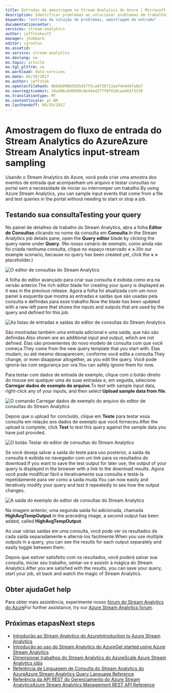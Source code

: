 ```yaml
---
title: Entradas de amostragem no Stream Analytics do Azure | Microsoft Docs
description: Identificar problemas ao solucionar problemas em trabalhos do Stream Analytics.
keywords: "entrada de solução de problemas, amostragem de entrada"
documentationcenter: 
services: stream-analytics
author: jeffstokes72
manager: jhubbard
editor: cgronlun
ms.assetid: 
ms.service: stream-analytics
ms.devlang: na
ms.topic: article
ms.tgt_pltfrm: na
ms.workload: data-services
ms.date: 04/20/2017
ms.author: jeffstok
ms.openlocfilehash: 0bb66090b5025d57f5ca8f30713aef4e444fa8e7
ms.sourcegitcommit: 18ad9bc049589c8e44ed277f8f43dcaa483f3339
ms.translationtype: MT
ms.contentlocale: pt-BR
ms.lasthandoff: 08/29/2017
---
```

# <a name="azure-stream-analytics-input-stream-sampling"></a><span data-ttu-id="084bf-104">Amostragem do fluxo de entrada do Stream Analytics do Azure</span><span class="sxs-lookup"><span data-stu-id="084bf-104">Azure Stream Analytics input-stream sampling</span></span>

<span data-ttu-id="084bf-105">Usando o Stream Analytics do Azure, você pode criar uma amostra dos eventos de entrada que acompanham um arquivo e testar consultas no portal sem a necessidade de iniciar ou interromper um trabalho.</span><span class="sxs-lookup"><span data-stu-id="084bf-105">By using Azure Stream Analytics, you can sample input events that come from a file and test queries in the portal without needing to start or stop a job.</span></span>

## <a name="testing-your-query"></a><span data-ttu-id="084bf-106">Testando sua consulta</span><span class="sxs-lookup"><span data-stu-id="084bf-106">Testing your query</span></span>

<span data-ttu-id="084bf-107">No painel de detalhes de trabalho do Stream Analytics, abra a folha **Editor de Consultas** clicando no nome da consulta em **Consulta**.</span><span class="sxs-lookup"><span data-stu-id="084bf-107">In the Stream Analytics job details pane, open the **Query editor** blade by clicking the query name under **Query**.</span></span> <span data-ttu-id="084bf-108">(No nosso cenário de exemplo, como ainda não foi criada nenhuma consulta, clique no espaço reservado **< >**.)</span><span class="sxs-lookup"><span data-stu-id="084bf-108">(In our example scenario, because no query has been created yet, click the **< >** placeholder.)</span></span>

![O editor de consultas do Stream Analytics](media/stream-analytics-sample-data-input/stream-analytics-query-editor.png)

<span data-ttu-id="084bf-110">A folha do editor avançado para criar sua consulta é exibida como era na versão anterior.</span><span class="sxs-lookup"><span data-stu-id="084bf-110">The rich editor blade for creating your query is displayed as it was in the previous release.</span></span> <span data-ttu-id="084bf-111">Agora a folha foi atualizada com um novo painel à esquerda que mostra as entradas e saídas que são usadas pela consulta e definidas para esse trabalho.</span><span class="sxs-lookup"><span data-stu-id="084bf-111">Now the blade has been updated with a new left pane that shows the inputs and outputs that are used by the query and defined for this job.</span></span>

![As listas de entradas e saídas do editor de consultas do Stream Analytics](media/stream-analytics-sample-data-input/stream-analytics-query-editor-highlight.png)

<span data-ttu-id="084bf-113">São mostradas também uma entrada adicional e uma saída, que não são definidas.</span><span class="sxs-lookup"><span data-stu-id="084bf-113">Also shown are an additional input and output, which are not defined.</span></span> <span data-ttu-id="084bf-114">Elas são provenientes do novo modelo de consulta com que você começa.</span><span class="sxs-lookup"><span data-stu-id="084bf-114">They come from the new query template that you start with.</span></span> <span data-ttu-id="084bf-115">Elas mudam, ou até mesmo desaparecem, conforme você edita a consulta.</span><span class="sxs-lookup"><span data-stu-id="084bf-115">They change, or even disappear altogether, as you edit the query.</span></span> <span data-ttu-id="084bf-116">Você pode ignorá-las com segurança por ora.</span><span class="sxs-lookup"><span data-stu-id="084bf-116">You can safely ignore them for now.</span></span>

<span data-ttu-id="084bf-117">Para testar com dados de entrada de exemplo, clique com o botão direito do mouse em qualquer uma de suas entradas e, em seguida, selecione **Carregar dados de exemplo do arquivo**.</span><span class="sxs-lookup"><span data-stu-id="084bf-117">To test with sample input data, right-click any of your inputs, and then select **Upload sample data from file**.</span></span>

![O comando Carregar dados de exemplo do arquivo do editor de consultas do Stream Analytics](media/stream-analytics-sample-data-input/stream-analytics-query-editor-upload.png)

<span data-ttu-id="084bf-119">Depois que o upload for concluído, clique em **Teste** para testar essa consulta em relação aos dados de exemplo que você forneceu.</span><span class="sxs-lookup"><span data-stu-id="084bf-119">After the upload is complete, click **Test** to test this query against the sample data you have just provided.</span></span>

![O botão Testar do editor de consultas do Stream Analytics](media/stream-analytics-sample-data-input/stream-analytics-query-editor-test.png)

<span data-ttu-id="084bf-121">Se você deseja salvar a saída do teste para uso posterior, a saída da consulta é exibida no navegador com um link para os resultados do download.</span><span class="sxs-lookup"><span data-stu-id="084bf-121">If you want to save the test output for later use, the output of your query is displayed in the browser with a link to the download results.</span></span> <span data-ttu-id="084bf-122">Agora você pode modificar fácil e iterativamente sua consulta e testá-la repetidamente para ver como a saída muda.</span><span class="sxs-lookup"><span data-stu-id="084bf-122">You can now easily and iteratively modify your query and test it repeatedly to see how the output changes.</span></span>

![A saída do exemplo do editor de consultas do Stream Analytics](media/stream-analytics-sample-data-input/stream-analytics-query-editor-samples-output.png)

<span data-ttu-id="084bf-124">Na imagem anterior, uma segunda saída foi adicionada, chamada **HighAvgTempOutput**.</span><span class="sxs-lookup"><span data-stu-id="084bf-124">In the preceding image, a second output has been added, called **HighAvgTempOutput**.</span></span>

<span data-ttu-id="084bf-125">Ao usar várias saídas em uma consulta, você pode ver os resultados de cada saída separadamente e alterná-los facilmente.</span><span class="sxs-lookup"><span data-stu-id="084bf-125">When you use multiple outputs in a query, you can see the results for each output separately and easily toggle between them.</span></span>

<span data-ttu-id="084bf-126">Depois que estiver satisfeito com os resultados, você poderá salvar sua consulta, iniciar seu trabalho, sentar-se e assistir à mágica do Stream Analytics.</span><span class="sxs-lookup"><span data-stu-id="084bf-126">After you are satisfied with the results, you can save your query, start your job, sit back and watch the magic of Stream Analytics.</span></span>

## <a name="get-help"></a><span data-ttu-id="084bf-127">Obter ajuda</span><span class="sxs-lookup"><span data-stu-id="084bf-127">Get help</span></span>

<span data-ttu-id="084bf-128">Para obter mais assistência, experimente nosso [fórum do Stream Analytics do Azure](https://social.msdn.microsoft.com/Forums/en-US/home?forum=AzureStreamAnalytics)</span><span class="sxs-lookup"><span data-stu-id="084bf-128">For further assistance, try our [Azure Stream Analytics forum](https://social.msdn.microsoft.com/Forums/en-US/home?forum=AzureStreamAnalytics).</span></span>

## <a name="next-steps"></a><span data-ttu-id="084bf-129">Próximas etapas</span><span class="sxs-lookup"><span data-stu-id="084bf-129">Next steps</span></span>
* [<span data-ttu-id="084bf-130">Introdução ao Stream Analytics do Azure</span><span class="sxs-lookup"><span data-stu-id="084bf-130">Introduction to Azure Stream Analytics</span></span>](stream-analytics-introduction.md)
* [<span data-ttu-id="084bf-131">Introdução ao uso do Stream Analytics do Azure</span><span class="sxs-lookup"><span data-stu-id="084bf-131">Get started using Azure Stream Analytics</span></span>](stream-analytics-real-time-fraud-detection.md)
* [<span data-ttu-id="084bf-132">Dimensionar trabalhos do Stream Analytics do Azure</span><span class="sxs-lookup"><span data-stu-id="084bf-132">Scale Azure Stream Analytics jobs</span></span>](stream-analytics-scale-jobs.md)
* [<span data-ttu-id="084bf-133">Referência de Linguagem de Consulta do Stream Analytics do Azure</span><span class="sxs-lookup"><span data-stu-id="084bf-133">Azure Stream Analytics Query Language Reference</span></span>](https://msdn.microsoft.com/library/azure/dn834998.aspx)
* [<span data-ttu-id="084bf-134">Referência da API REST do Gerenciamento do Azure Stream Analytics</span><span class="sxs-lookup"><span data-stu-id="084bf-134">Azure Stream Analytics Management REST API Reference</span></span>](https://msdn.microsoft.com/library/azure/dn835031.aspx)
